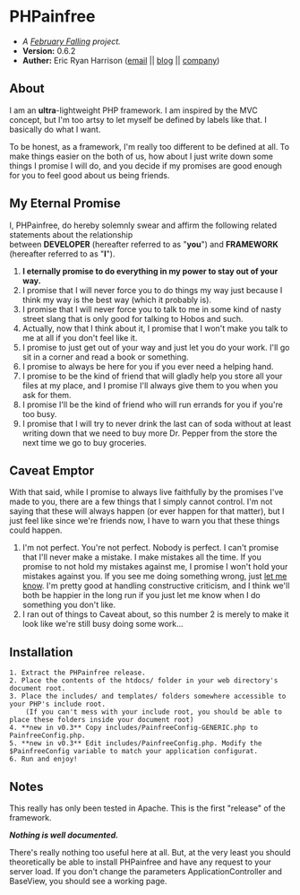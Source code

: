 PHPainfree 
==========
+ *A [February Falling](http://februaryfalling.com) project.*
+ **Version:** 0.6.2
+ **Auther:** Eric Ryan Harrison ([email](me@ericharrison.info) || [blog](http://ericharrison.info) || [company](http://februaryfalling.com))

About
-----

I am an **ultra**-lightweight PHP framework. I am inspired by the MVC concept, 
but I'm too artsy to let myself be defined by labels like that. I basically 
do what I want. 

To be honest, as a framework, I'm really too different to be defined at all. 
To make things easier on the both of us, how about I just write down some 
things I promise I will do, and you decide if my promises are good enough for 
you to feel good about us being friends.

My Eternal Promise
------------------

I, PHPainfree, do hereby solemnly swear and affirm the following related statements about the relationship  
between **DEVELOPER** (hereafter referred to as "**you**") and **FRAMEWORK** (hereafter referred to as "**I**"). 

1. **I eternally promise to do everything in my power to stay out of your way.** 
2. I promise that I will never force you to do things my way just because I think my way is the best way (which it probably is).
3. I promise that I will never force you to talk to me in some kind of nasty street slang that is only good for talking to Hobos and such. 
4. Actually, now that I think about it, I promise that I won't make you talk to me at all if you don't feel like it. 
5. I promise to just get out of your way and just let you do your work. I'll go sit in a corner and read a book or something.
6. I promise to always be here for you if you ever need a helping hand.
7. I promise to be the kind of friend that will gladly help you store all your files at 
my place, and I promise I'll always give them to you when you ask for them.
8. I promise I'll be the kind of friend who will run errands for you if you're too busy.
9. I promise that I will try to never drink the last can of soda without at least writing 
down that we need to buy more Dr. Pepper from the store the next time we go to buy groceries. 

Caveat Emptor
-------------

With that said, while I promise to always live faithfully by the promises I've made 
to you, there are a few things that I simply cannot control. I'm not saying that 
these will always happen (or ever happen for that matter), but I just feel like 
since we're friends now, I have to warn you that these things could happen.

1. I'm not perfect. You're not perfect. Nobody is perfect. I can't promise that 
I'll never make a mistake. I make mistakes all the time. If you promise to not 
hold my mistakes against me, I promise I won't hold your mistakes against you. 
If you see me doing something wrong, just [let me know](http://github.com/februaryfalling/PHPainfree/issues). 
I'm pretty good at handling constructive criticism, and I think we'll both be 
happier in the long run if you just let me know when I do something you don't like.
2. I ran out of things to Caveat about, so this number 2 is merely to make it look 
like we're still busy doing some work...
	
Installation
------------

	1. Extract the PHPainfree release.
	2. Place the contents of the htdocs/ folder in your web directory's document root.
	3. Place the includes/ and templates/ folders somewhere accessible to your PHP's include root.
		(If you can't mess with your include root, you should be able to place these folders inside your document root)
	4. **new in v0.3** Copy includes/PainfreeConfig-GENERIC.php to PainfreeConfig.php.
	5. **new in v0.3** Edit includes/PainfreeConfig.php. Modify the $PainfreeConfig variable to match your application configurat.
	6. Run and enjoy!
	
Notes
-----

This really has only been tested in Apache. This is the first "release" of the framework. 

***Nothing is well documented.***

There's really nothing too useful here at all. But, at the very least you should 
theoretically be able to install PHPainfree and have any request to your server 
load. If you don't change the parameters ApplicationController and BaseView, 
you should see a working page.

